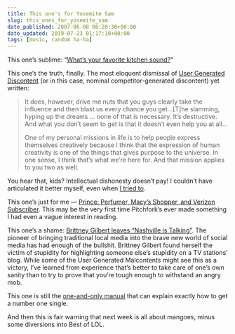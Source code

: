 ```yaml
---
title: This one's for Yosemite Sam
slug: this_ones_for_yosemite_sam
date_published: 2007-06-08 08:20:30+00:00
date_updated: 2019-07-23 01:17:10+00:00
tags: [music, random ha-ha]
---
```

This one’s sublime: “[What’s your favorite kitchen sound?](http://www.seriouseats.com/talk/2007/02/whats-your-favorite-kitchen-so.html)”

This one’s the truth, finally. The most eloquent dismissal of [User Generated Discontent](http://www.flickr.com/groups/central/discuss/72157600288796893/page5/#comment72157600315081071) (or in this case, nominal competitor-generated discontent) yet written:

> It does, however, drive me nuts that you guys clearly take the influence and then blast us every chance you get…[T]he slamming, hyping up the dreams … none of that is necessary. It’s destructive. And what you don’t seem to get is that it doesn’t even help you at all…
> 
> One of my personal missions in life is to help people express themselves creatively because I think that the expression of human creativity is one of the things that gives purpose to the universe. In one sense, I think that’s what we’re here for. And that mission applies to you two as well.

You hear that, kids? Intellectual dishonesty doesn’t pay! I couldn’t have articulated it better myself, even when [I tried to](/2007/01/31/i_am_okay_with/).

This one’s just for me — [Prince: Perfumer, Macy’s Shopper, and Verizon Subscriber](http://www.pitchforkmedia.com/article/news/43311-prince-perfumer-macys-shopper-verizon-subscriber). This may be the very first time Pitchfork’s ever made something I had even a vague interest in reading.

This one’s a shame: [Brittney Gilbert leaves “Nashville is Talking”](http://www.nashvilleistalking.com/2007/06/06/i-guess-this-is-goodbye/). The pioneer of bringing traditional local media into the brave new world of social media has had enough of the bullshit. Brittney Gilbert found herself the victim of stupidity for highlighting someone else’s stupidity on a TV stations’ blog. While some of the User Generated Malcontents might see this as a victory, I’ve learned from experience that’s better to take care of one’s own sanity than to try to prove that you’re tough enough to withstand an angry mob.

This one is still the [one-and-only manual](http://www.klf.de/online/books/bytheklf/manual.htm) that can explain exactly how to get a number one single.

And then this is fair warning that next week is all about mangoes, minus some diversions into Best of LOL.
